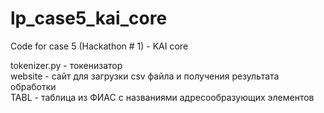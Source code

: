 # lp_case5_kai_core
Code for case 5 (Hackathon # 1) - KAI core

tokenizer.py - токенизатор  
website - сайт для загрузки csv файла и получения результата обработки  
TABL - таблица из  ФИАС с названиями адресообразующих элементов  
